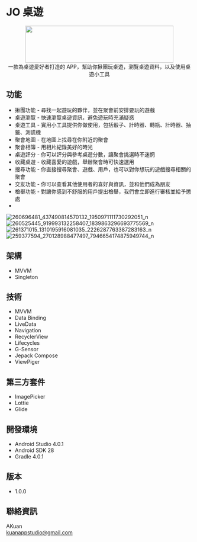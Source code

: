 # JO 桌遊

<center><img src="https://firebasestorage.googleapis.com/v0/b/jo-tabletop-game.appspot.com/o/readme%2Fjo_title.png?alt=media&token=663b981d-9728-436b-844e-eb917cc5ee98"  width="400" height="100" /> </center>

 <center>一款為桌遊愛好者打造的 APP，幫助你揪團玩桌遊，瀏覽桌遊資料，以及使用桌遊小工具</center>

## 功能

- 揪團功能 - 尋找一起遊玩的夥伴，並在聚會前安排要玩的遊戲
- 桌遊瀏覽 - 快速瀏覽桌遊資訊，避免遊玩時充滿疑惑
- 桌遊工具 - 實用小工具提供你做使用，包括骰子、計時器、轉瓶、計時器、抽籤、測謊機
- 聚會地圖 - 在地圖上找尋在你附近的聚會 
- 聚會相簿 - 用相片紀錄美好的時光
- 桌遊評分 - 你可以評分與參考桌遊分數，讓聚會挑選時不迷惘
- 收藏桌遊 - 收藏喜愛的遊戲，舉辦聚會時可快速選用
- 搜尋功能 - 你直接搜尋聚會、遊戲、用戶，也可以對你想玩的遊戲搜尋相關的聚會 
- 交友功能 - 你可以查看其他使用者的喜好與資訊，並和他們成為朋友
- 檢舉功能 - 對讓你感到不舒服的用戶提出檢舉，我們會立即進行審核並給予懲處
- 
![260696481_437490814570132_1950971111730292051_n](https://user-images.githubusercontent.com/51369777/144584730-a2db16e0-2c9e-4ef1-b812-900d00d8d544.jpg)
![260525445_919993132258407_1839863296693775569_n](https://user-images.githubusercontent.com/51369777/144584762-dcebea71-d2d3-485c-8e59-8b04096ac8da.jpg)
![261371015_1310195916081035_2226287763387283163_n](https://user-images.githubusercontent.com/51369777/144585150-3acd823d-004e-4fc7-8e51-95520ae19666.jpg)
![259377594_270128988477497_7946654174875949744_n](https://user-images.githubusercontent.com/51369777/144585073-36ec7e9e-d208-48d5-be0a-735e6945cc53.jpg)

## 架構

- MVVM
- Singleton 

## 技術

- MVVM
- Data Binding
- LiveData
- Navigation
- RecyclerView
- Lifecycles
- G-Sensor
- Jepack Compose
- ViewPiger

## 第三方套件

- ImagePicker
- Lottie
- Glide

## 開發環境

- Android Studio 4.0.1
- Android SDK 28
- Gradle 4.0.1

## 版本

- 1.0.0

## 聯絡資訊
AKuan<br>
kuanappstudio@gmail.com</br>
